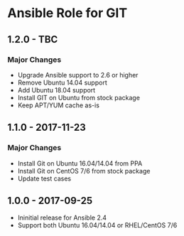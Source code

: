 Ansible Role for GIT
====================

1.2.0 - TBC
-----------

### Major Changes

-   Upgrade Ansible support to 2.6 or higher
-   Remove Ubuntu 14.04 support
-   Add Ubuntu 18.04 support
-   Install GIT on Ubuntu from stock package
-   Keep APT/YUM cache as-is

1.1.0 - 2017-11-23
------------------

### Major Changes

-   Install Git on Ubuntu 16.04/14.04 from PPA
-   Install Git on CentOS 7/6 from stock package
-   Update test cases

1.0.0 - 2017-09-25
------------------

-   Ininitial release for Ansible 2.4
-   Support both Ubuntu 16.04/14.04 or RHEL/CentOS 7/6

